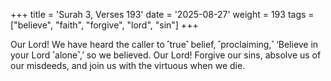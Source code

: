 +++
title = 'Surah 3, Verses 193'
date = '2025-08-27'
weight = 193
tags = ["believe", "faith", "forgive", "lord", "sin"]
+++

Our Lord! We have heard the caller to ˹true˺ belief, ˹proclaiming,˺ ‘Believe in your Lord ˹alone˺,’ so we believed. Our Lord! Forgive our sins, absolve us of our misdeeds, and join us with the virtuous when we die‎.